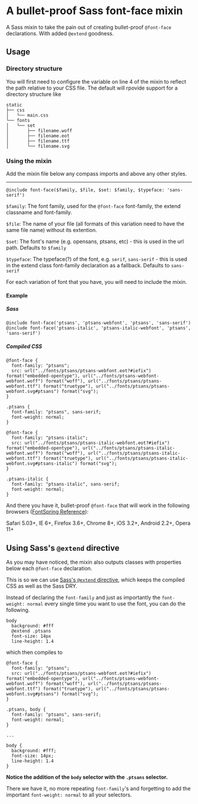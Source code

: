 # A bullet-proof Sass font-face mixin

A Sass mixin to take the pain out of creating bullet-proof `@font-face` declarations. With added `@extend` goodness.

## Usage
### Directory structure
You will first need to configure the variable on line 4 of the mixin to reflect the path relative to your CSS file.
The default will rpovide support for a directory structure like
```
static
├── css
│   └── main.css
└── fonts
│   └── set
│       ├── filename.woff
│       ├── filename.eot
│       ├── filename.ttf
│       └── filename.svg
```

### Using the mixin
Add the mixin file below any compass imports and above any other styles.

***

`@include font-face($family, $file, $set: $family, $typeface: 'sans-serif')`

`$family`: The font family, used for the `@font-face` font-family, the extend classname and font-family.

`$file`: The name of your file (all formats of this variation need to have the same file name) without its extention.

`$set`: The font's name (e.g. opensans, ptsans, etc) - this is used in the url path. Defaults to `$family`

`$typeface`: The typeface(?) of the font, e.g. `serif`, `sans-serif` - this is used in the extend class font-family declaration as a fallback. Defaults to `sans-serif`

For each variation of font that you have, you will need to include the mixin.

#### Example

##### Sass
```
@include font-face('ptsans', 'ptsans-webfont', 'ptsans', 'sans-serif')
@include font-face('ptsans-italic', 'ptsans-italic-webfont', 'ptsans', 'sans-serif')
```

##### Compiled CSS
```
@font-face {
  font-family: "ptsans";
  src: url("../fonts/ptsans/ptsans-webfont.eot?#iefix") format("embedded-opentype"), url("../fonts/ptsans-webfont-webfont.woff") format("woff"), url("../fonts/ptsans/ptsans-webfont.ttf") format("truetype"), url("../fonts/ptsans/ptsans-webfont.svg#ptsans") format("svg");
}

.ptsans {
  font-family: "ptsans", sans-serif;
  font-weight: normal;
}

@font-face {
  font-family: "ptsans-italic";
  src: url("../fonts/ptsans/ptsans-italic-webfont.eot?#iefix") format("embedded-opentype"), url("../fonts/ptsans/ptsans-italic-webfont.woff") format("woff"), url("../fonts/ptsans/ptsans-italic-webfont.ttf") format("truetype"), url("../fonts/ptsans/ptsans-italic-webfont.svg#ptsans-italic") format("svg");
}

.ptsans-italic {
  font-family: "ptsans-italic", sans-serif;
  font-weight: normal;
}
```

And there you have it, bullet-proof `@font-face` that will work in the following browsers ([FontSpring Reference](http://www.fontspring.com/blog/the-new-bulletproof-font-face-syntax/)):

Safari 5.03+, IE 6+, Firefox 3.6+, Chrome 8+, iOS 3.2+, Android 2.2+, Opera 11+

## Using Sass's `@extend` directive

As you may have noticed, the mixin also outputs classes with properties below each `@font-face` declaration.

This is so we can use [Sass's `@extend` directive](http://sass-lang.com/docs/yardoc/file.SASS_REFERENCE.html#extend), which keeps the compiled CSS as well as the Sass DRY.

Instead of declaring the `font-family` and just as importantly the `font-weight: normal` every single time you want to use the font, you can do the following. 

```
body
  background: #fff
  @extend .ptsans
  font-size: 14px
  line-height: 1.4
```

which then compiles to


```
@font-face {
  font-family: "ptsans";
  src: url("../fonts/ptsans/ptsans-webfont.eot?#iefix") format("embedded-opentype"), url("../fonts/ptsans-webfont-webfont.woff") format("woff"), url("../fonts/ptsans/ptsans-webfont.ttf") format("truetype"), url("../fonts/ptsans/ptsans-webfont.svg#ptsans") format("svg");
}

.ptsans, body {
  font-family: "ptsans", sans-serif;
  font-weight: normal;
}

...

body {
  background: #fff;
  font-size: 14px;
  line-height: 1.4
}
```

**Notice the addition of the `body` selector with the `.ptsans` selector.**

There we have it, no more repeating `font-family`'s and forgetting to add the important `font-weight: normal` to all your selectors.